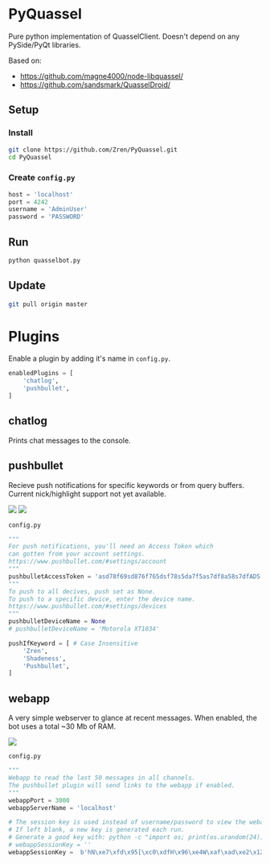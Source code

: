 # PyQuassel

Pure python implementation of QuasselClient. Doesn't depend on any PySide/PyQt libraries.

Based on:
 * https://github.com/magne4000/node-libquassel/
 * https://github.com/sandsmark/QuasselDroid/

## Setup

### Install

```bash
git clone https://github.com/Zren/PyQuassel.git
cd PyQuassel
```

### Create `config.py`

```python
host = 'localhost'
port = 4242
username = 'AdminUser'
password = 'PASSWORD'
```

## Run

```bash
python quasselbot.py
```

## Update

```bash
git pull origin master
```

# Plugins

Enable a plugin by adding it's name in `config.py`.

```python
enabledPlugins = [
    'chatlog',
    'pushbullet',
]
```

## chatlog

Prints chat messages to the console.

## pushbullet

Recieve push notifications for specific keywords or from query buffers. Current nick/highlight support not yet available.

![](https://i.imgur.com/G9lH5q8.png) ![](https://i.imgur.com/N9FjdB0.png)

`config.py`

```python
"""
For push notifications, you'll need an Access Token which
can gotten from your account settings.
https://www.pushbullet.com/#settings/account
"""
pushbulletAccessToken = 'asd78f69sd876f765dsf78s5da7f5as7df8a58s7dfADS'
"""
To push to all decives, push set as None.
To push to a specific device, enter the device name.
https://www.pushbullet.com/#settings/devices 
"""
pushbulletDeviceName = None
# pushbulletDeviceName = 'Motorola XT1034'

pushIfKeyword = [ # Case Insensitive
    'Zren',
    'Shadeness',
    'Pushbullet',
]
```

## webapp

A very simple webserver to glance at recent messages. When enabled, the bot uses a total ~30 Mb of RAM.

![](https://i.imgur.com/49Kqeie.png)

`config.py`

```python
"""
Webapp to read the last 50 messages in all channels.
The pushbullet plugin will send links to the webapp if enabled.
"""
webappPort = 3000
webappServerName = 'localhost'

# The session key is used instead of username/password to view the webapp.
# If left blank, a new key is generated each run.
# Generate a good key with: python -c "import os; print(os.urandom(24))"
# webappSessionKey = ''
webappSessionKey =  b'hN\xe7\xfd\x95[\xc0\xdfH\x96\xe4W\xaf\xad\xe2\x12#\xcfu\x92\x1eZ<\xf9'

```

